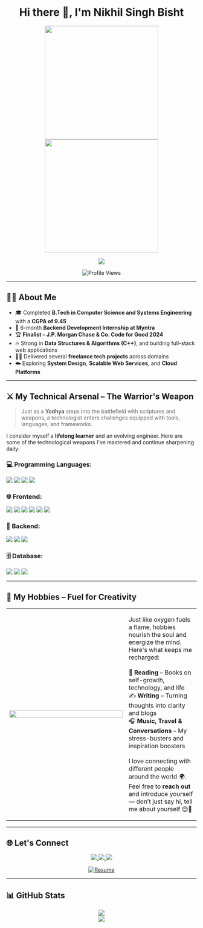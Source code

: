 <h1 align="center">Hi there 👋, I'm Nikhil Singh Bisht</h1>

<p align="center">
  <img src="https://cdn.dribbble.com/users/1162077/screenshots/5403918/media/3cd8a7c6d147835ae98a0a9ed0b96eaf.gif" width="300"/><img src="https://cdn.dribbble.com/users/1162077/screenshots/5403918/media/3cd8a7c6d147835ae98a0a9ed0b96eaf.gif" width="300"/>
</p>

<p align="center">
  <picture>
    <source media="(prefers-color-scheme: dark)" srcset="https://readme-typing-svg.herokuapp.com?font=Fira+Code&size=24&pause=1000&color=00F7FF&width=435&lines=Thanks+for+visiting+my+profile!;Always+learning+new+tech.;Let's+connect+and+collaborate." />
    <source media="(prefers-color-scheme: light)" srcset="https://readme-typing-svg.herokuapp.com?font=Fira+Code&size=24&pause=1000&color=F70000&width=435&lines=Thanks+for+visiting+my+profile!;Always+learning+new+tech.;Let's+connect+and+collaborate." />
    <img src="https://readme-typing-svg.herokuapp.com?font=Fira+Code&size=24&pause=1000&color=F70000&width=435&lines=Thanks+for+visiting+my+profile!;Always+learning+new+tech.;Let's+connect+and+collaborate." />
  </picture>
</p>

<p align="center">
  <img src="https://komarev.com/ghpvc/?username=nikhilsinghbisht&label=Profile+Views&color=brightgreen&style=flat" alt="Profile Views"/>
</p>

---

## 👨‍🎓 About Me

- 🎓 Completed **B.Tech in Computer Science and Systems Engineering** with a **CGPA of 9.45**
- 💼 6-month **Backend Development Internship at Myntra**
- 🏆 **Finalist – J.P. Morgan Chase & Co. Code for Good 2024**
- 🔥 Strong in **Data Structures & Algorithms (C++)**, and building full-stack web applications
- 👨‍💻 Delivered several **freelance tech projects** across domains
- ☁️ Exploring **System Design**, **Scalable Web Services**, and **Cloud Platforms**

---

## ⚔️ My Technical Arsenal – The Warrior's Weapon

> Just as a **Yodhya** steps into the battlefield with scriptures and weapons, a technologist enters challenges equipped with tools, languages, and frameworks.

I consider myself a **lifelong learner** and an evolving engineer. Here are some of the technological weapons I've mastered and continue sharpening daily:

### 💻 Programming Languages:
<p>
  <img src="https://img.shields.io/badge/C++-00599C?style=for-the-badge&logo=c%2B%2B&logoColor=white"/>
  <img src="https://img.shields.io/badge/Java-ED8B00?style=for-the-badge&logo=java&logoColor=white"/>
  <img src="https://img.shields.io/badge/Python-3776AB?style=for-the-badge&logo=python&logoColor=white"/>
  <img src="https://img.shields.io/badge/SQL-4479A1?style=for-the-badge&logo=postgresql&logoColor=white"/>
</p>

### 🌐 Frontend:
<p>
  <img src="https://img.shields.io/badge/HTML5-E34F26?style=for-the-badge&logo=html5&logoColor=white"/>
  <img src="https://img.shields.io/badge/CSS3-1572B6?style=for-the-badge&logo=css3&logoColor=white"/>
  <img src="https://img.shields.io/badge/JavaScript-F7DF1E?style=for-the-badge&logo=javascript&logoColor=black"/>
  <img src="https://img.shields.io/badge/React-20232A?style=for-the-badge&logo=react&logoColor=61DAFB"/>
  <img src="https://img.shields.io/badge/Next.js-000000?style=for-the-badge&logo=nextdotjs&logoColor=white"/>
  <img src="https://img.shields.io/badge/TailwindCSS-06B6D4?style=for-the-badge&logo=tailwindcss&logoColor=white"/>
</p>

### 🔧 Backend:
<p>
  <img src="https://img.shields.io/badge/SpringBoot-6DB33F?style=for-the-badge&logo=springboot&logoColor=white"/>
  <img src="https://img.shields.io/badge/REST_API-FF6F00?style=for-the-badge&logo=api&logoColor=white"/>
  <img src="https://img.shields.io/badge/WebSockets-1E90FF?style=for-the-badge&logo=websocket&logoColor=white"/>
</p>

### 🗄️ Database:
<p>
  <img src="https://img.shields.io/badge/MongoDB-47A248?style=for-the-badge&logo=mongodb&logoColor=white"/>
  <img src="https://img.shields.io/badge/MySQL-00758F?style=for-the-badge&logo=mysql&logoColor=white"/>
  <img src="https://img.shields.io/badge/SQLite-003B57?style=for-the-badge&logo=sqlite&logoColor=white"/>
</p>

---

## 🧠 My Hobbies – Fuel for Creativity

<table>
<tr>
<td width="300px">
  <img src="https://media.giphy.com/media/qgQUggAC3Pfv687qPC/giphy.gif" width="100%"/>
</td>
<td>
  <p>
    Just like oxygen fuels a flame, hobbies nourish the soul and energize the mind. Here's what keeps me recharged:
    <br/><br/>
    📖 <b>Reading</b> – Books on self-growth, technology, and life<br/>
    ✍️ <b>Writing</b> – Turning thoughts into clarity and blogs<br/>
    🎧 <b>Music, Travel & Conversations</b> – My stress-busters and inspiration boosters<br/><br/>
    I love connecting with different people around the world 🌍. Feel free to <b>reach out</b> and introduce yourself — don’t just say hi, tell me about yourself 😊💜
  </p>
</td>
</tr>
</table>

---

## 🌐 Let's Connect

<p align="center">
  <a href="https://www.linkedin.com/in/nikhil-singh-bisht-948107263/" target="_blank">
    <img src="https://img.shields.io/badge/LinkedIn-blue?style=for-the-badge&logo=linkedin" />
  </a>
  <a href="https://github.com/nikhilsinghbisht" target="_blank">
    <img src="https://img.shields.io/badge/GitHub-black?style=for-the-badge&logo=github" />
  </a>
  <a href="https://medium.com/@nikhil-singh-bisht" target="_blank">
    <img src="https://img.shields.io/badge/Medium-000000?style=for-the-badge&logo=medium" />
  </a>
</p>

<p align="center">
  <a href="https://your-resume-link.com/resume.pdf" download>
    <img src="https://img.shields.io/badge/Download_Resume-grey?style=for-the-badge&logo=readthedocs&logoColor=white" alt="Resume" />
  </a>
</p>

---

## 📊 GitHub Stats

<p align="center">
  <picture>
    <source 
      srcset="https://github-readme-stats.vercel.app/api?username=nikhilsinghbisht&show_icons=true&theme=light"
      media="(prefers-color-scheme: light)" />
    <source 
      srcset="https://github-readme-stats.vercel.app/api?username=nikhilsinghbisht&show_icons=true&theme=radical"
      media="(prefers-color-scheme: dark)" />
    <img src="https://github-readme-stats.vercel.app/api?username=nikhilsinghbisht&show_icons=true" />
  </picture>

  <br/>

  <picture>
    <source 
      srcset="https://github-readme-streak-stats.herokuapp.com/?user=nikhilsinghbisht&theme=default"
      media="(prefers-color-scheme: light)" />
    <source 
      srcset="https://github-readme-streak-stats.herokuapp.com/?user=nikhilsinghbisht&theme=radical"
      media="(prefers-color-scheme: dark)" />
    <img src="https://github-readme-streak-stats.herokuapp.com/?user=nikhilsinghbisht" />
  </picture>
</p>
